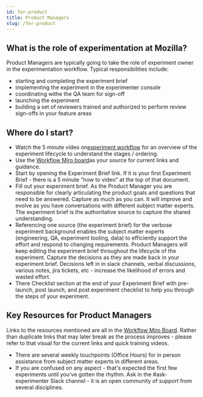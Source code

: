 ```yaml
---
id: for-product
title: Product Managers
slug: /for-product
---
```


## What is the role of experimentation at Mozilla?
Product Managers are typically going to take the role of experiment owner in the experimentation workflow.  Typical responsibilities include:
*  starting and completing the experiment brief
*  implementing the experiment in the experimenter console
*  coordinating withe the QA team for sign-off
*  launching the experiment
*  building a set of reviewers trained and authorized to perform review sign-offs in your feature areas

## Where do I start?
*  Watch the 5 minute video on[experiment workflow](https://experimenter.info/workflow/overview) for an overview of the experiment lifecycle to understand the stages / ordering.
*  Use the [Workflow Miro board](https://experimenter.info/workflow/overview)as your source for current links and guidance.
*  Start by opening the Experiment Brief link.  If it is your first Experiment Brief - there is a 5 minute "how to video" at the top of that document.   
*  Fill out your experiment brief.  As the Product Manager you are responsible for clearly articulating the product goals and questions that need to be answered.  Capture as much as you can.  It will improve and evolve as you have conversations with different subject matter experts.  The experiment brief is the authoritative source to capture the shared understanding.  
*  Referencing one source (the experiment brief) for the verbose experiment background enables the subject matter experts (engineering, QA, experiment tooling, data) to efficiently support the effort and respond to changing requirements.   Product Managers will keep editing the experiment brief throughout the lifecycle of the experiment. Capture the decisions as they are made back in your experiment brief.  Decisions left in in slack channels, verbal discussions, various notes, jira tickets, etc - increase the likelihood of errors and wasted effort. 
*  There Checklist section at the end of your Experiment Brief with pre-launch, post launch, and post experiment checklist to help you through the steps of your experiment.

## Key Resources for Product Managers
Links to the resources mentioned are all in the [Workflow Miro Board](https://experimenter.info/workflow/overview).  Rather than duplicate links that may later break as the process improves - please refer to that visual for the current links and quick training videos. 
*  There are several weekly touchpoints (Office Hours) for in person assistance from subject matter experts in different areas.  
*  If you are confused on any aspect - that's expected the first few experiments until you've gotten the rhythm.  Ask in the #ask-experimenter Slack channel - it is an open community of support from several disciplines.   

